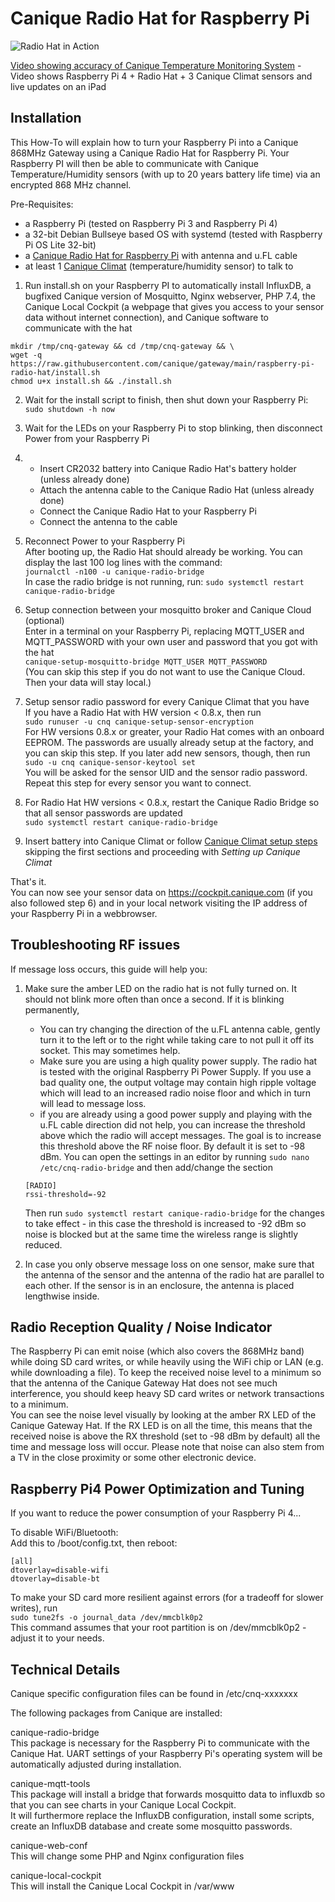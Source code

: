 # Canique Radio Hat for Raspberry Pi
![Radio Hat in Action](https://www.canique.com/img/1080px/radio_hat_cockpit_accuracy.jpg)

[Video showing accuracy of Canique Temperature Monitoring System](https://www.youtube.com/watch?v=cbi-35kW44U) - Video shows Raspberry Pi 4 + Radio Hat + 3 Canique Climat sensors and live updates on an iPad

## Installation

This How-To will explain how to turn your Raspberry Pi into a Canique 868MHz Gateway using a Canique Radio Hat for Raspberry Pi. Your Raspberry PI will then be able to communicate with Canique Temperature/Humidity sensors (with up to 20 years battery life time) via an encrypted 868 MHz channel.


Pre-Requisites:  
- a Raspberry Pi (tested on Raspberry Pi 3 and Raspberry Pi 4)
- a 32-bit Debian Bullseye based OS with systemd (tested with Raspberry Pi OS Lite 32-bit)
- a [Canique Radio Hat for Raspberry Pi](https://www.canique.com/radio-hat) with antenna and u.FL cable
- at least 1 [Canique Climat](https://www.canique.com/climat) (temperature/humidity sensor) to talk to  


1) Run install.sh on your Raspberry PI to automatically install InfluxDB, a bugfixed Canique version of Mosquitto, Nginx webserver, PHP 7.4, the Canique Local Cockpit (a webpage that gives you access to your sensor data without internet connection), and Canique software to communicate with the hat  
```
mkdir /tmp/cnq-gateway && cd /tmp/cnq-gateway && \
wget -q https://raw.githubusercontent.com/canique/gateway/main/raspberry-pi-radio-hat/install.sh
chmod u+x install.sh && ./install.sh
```  

2) Wait for the install script to finish, then shut down your Raspberry Pi:  
`sudo shutdown -h now`  

3) Wait for the LEDs on your Raspberry Pi to stop blinking, then disconnect Power from your Raspberry Pi  

4) - Insert CR2032 battery into Canique Radio Hat's battery holder (unless already done)
   - Attach the antenna cable to the Canique Radio Hat (unless already done)
   - Connect the Canique Radio Hat to your Raspberry Pi
   - Connect the antenna to the cable

5) Reconnect Power to your Raspberry Pi  
   After booting up, the Radio Hat should already be working. You can display the last 100 log lines with the command:  
   `journalctl -n100 -u canique-radio-bridge`  
   In case the radio bridge is not running, run:
   `sudo systemctl restart canique-radio-bridge`  

6) Setup connection between your mosquitto broker and Canique Cloud (optional)  
Enter in a terminal on your Raspberry Pi, replacing MQTT_USER and MQTT_PASSWORD with your own user and password that you got with the hat  
`canique-setup-mosquitto-bridge MQTT_USER MQTT_PASSWORD`  
(You can skip this step if you do not want to use the Canique Cloud. Then your data will stay local.)

7) Setup sensor radio password for every Canique Climat that you have  
If you have a Radio Hat with HW version < 0.8.x, then run  
`sudo runuser -u cnq canique-setup-sensor-encryption`  
For HW versions 0.8.x or greater, your Radio Hat comes with an onboard EEPROM. The passwords are usually already setup at the factory, and you can skip this step. If you later add new sensors, though, then run   
`sudo -u cnq canique-sensor-keytool set`  
You will be asked for the sensor UID and the sensor radio password. Repeat this step for every sensor you want to connect.

8) For Radio Hat HW versions < 0.8.x, restart the Canique Radio Bridge so that all sensor passwords are updated  
`sudo systemctl restart canique-radio-bridge`  

9) Insert battery into Canique Climat or follow [Canique Climat setup steps](https://www.canique.com/climat-first-steps) skipping the first sections and proceeding with *Setting up Canique Climat*   


That's it.  
You can now see your sensor data on https://cockpit.canique.com (if you also followed step 6) and in your local network visiting the IP address of your Raspberry Pi in a webbrowser.



## Troubleshooting RF issues
If message loss occurs, this guide will help you:
1) Make sure the amber LED on the radio hat is not fully turned on. It should not blink more often than once a second. If it is blinking permanently,
   - You can try changing the direction of the u.FL antenna cable, gently turn it to the left or to the right while taking care to not pull it off its socket. This may sometimes help.
   - Make sure you are using a high quality power supply. The radio hat is tested with the original Raspberry Pi Power Supply. If you use a bad quality one, the output voltage may contain high ripple voltage which will lead to an increased radio noise floor and which in turn will lead to message loss.
   - if you are already using a good power supply and playing with the u.FL cable direction did not help, you can increase the threshold above which the radio will accept messages. The goal is to increase this threshold above the RF noise floor. By default it is set to -98 dBm. You can open the settings in an editor by running `sudo nano /etc/cnq-radio-bridge` and then add/change the section
   ```
   [RADIO]
   rssi-threshold=-92
   ```
   Then run `sudo systemctl restart canique-radio-bridge` for the changes to take effect - in this case the threshold is increased to -92 dBm so noise is blocked but at the same time the wireless range is slightly reduced.

2) In case you only observe message loss on one sensor, make sure that the antenna of the sensor and the antenna of the radio hat are parallel to each other. If the sensor is in an enclosure, the antenna is placed lengthwise inside.


## Radio Reception Quality / Noise Indicator

The Raspberry Pi can emit noise (which also covers the 868MHz band) while doing SD card writes, or while  heavily using the WiFi chip or LAN (e.g. while downloading a file). To keep the received noise level to a minimum so that the antenna of the Canique Gateway Hat does not see much interference, you should keep heavy SD card writes or network transactions to a minimum.   
You can see the noise level visually by looking at the amber RX LED of the Canique Gateway Hat. If the RX LED is on all the time, this means that the received noise is above the RX threshold (set to -98 dBm by default) all the time and message loss will occur.
Please note that noise can also stem from a TV in the close proximity or some other electronic device.


## Raspberry Pi4 Power Optimization and Tuning

If you want to reduce the power consumption of your Raspberry Pi 4...  

To disable WiFi/Bluetooth:  
Add this to /boot/config.txt, then reboot:  
```
[all]
dtoverlay=disable-wifi
dtoverlay=disable-bt
```

To make your SD card more resilient against errors (for a tradeoff for slower writes), run  
`sudo tune2fs -o journal_data /dev/mmcblk0p2`  
This command assumes that your root partition is on /dev/mmcblk0p2 - adjust it to your needs.


## Technical Details

Canique specific configuration files can be found in /etc/cnq-xxxxxxx  

The following packages from Canique are installed:

canique-radio-bridge  
This package is necessary for the Raspberry Pi to communicate with the Canique Hat. UART settings of your Raspberry Pi's operating system will be automatically adjusted during installation.

canique-mqtt-tools  
This package will install a bridge that forwards mosquitto data to influxdb so that you can see charts in your Canique Local Cockpit.  
It will furthermore replace the InfluxDB configuration, install some scripts, create an InfluxDB database and create some mosquitto passwords.  

canique-web-conf  
This will change some PHP and Nginx configuration files  

canique-local-cockpit  
This will install the Canique Local Cockpit in /var/www
